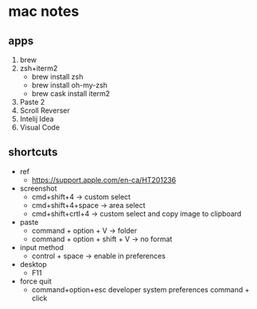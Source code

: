 # mac notes
## apps
1. brew
1. zsh+iterm2
    * brew install zsh
    * brew install oh-my-zsh
    * brew cask install iterm2
1. Paste 2
1. Scroll Reverser
1. Intelij Idea
1. Visual Code

## shortcuts

* ref
  * https://support.apple.com/en-ca/HT201236
* screenshot
  * cmd+shift+4 -> custom select
  * cmd+shift+4+space -> area select
  * cmd+shift+crtl+4 -> custom select and copy image to clipboard
* paste
  * command + option + V -> folder
  * command + option + shift + V -> no format
* input method
  * control + space -> enable in preferences
* desktop
  * F11
* force quit
  * command+option+esc
    developer system preferences
    command + click
